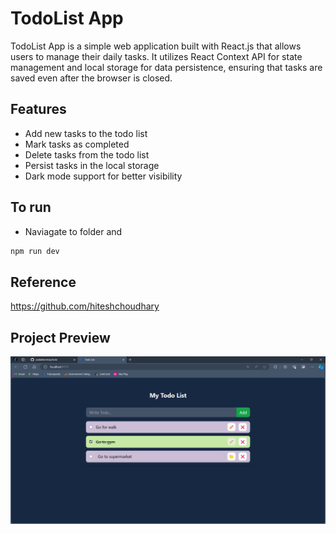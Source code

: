 # TodoList App

TodoList App is a simple web application built with React.js that allows users to manage their daily tasks. It utilizes React Context API for state management and local storage for data persistence, ensuring that tasks are saved even after the browser is closed.

## Features

- Add new tasks to the todo list
- Mark tasks as completed
- Delete tasks from the todo list
- Persist tasks in the local storage
- Dark mode support for better visibility

## To run 

- Naviagate to folder and 
``` Javascript
npm run dev
```

## Reference

https://github.com/hiteshchoudhary

## Project Preview

![Output](output.png)
